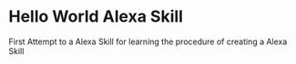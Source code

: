 # Hello World Alexa Skill

First Attempt to a Alexa Skill for learning the procedure of creating a Alexa Skill
